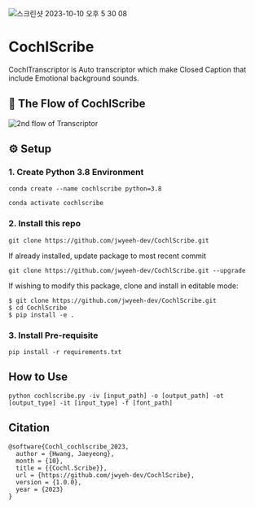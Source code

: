 ![스크린샷 2023-10-10 오후 5 30 08](https://github.com/jwyeeh-dev/CochlScribe/assets/99489807/59668efa-3d0e-46eb-9ff6-19b58c071a4f)

# CochlScribe

CochlTranscriptor is Auto transcriptor which make Closed Caption that include Emotional background sounds.

## 🦾 The Flow of CochlScribe

![2nd flow of Transcriptor](https://github.com/jwyeeh-dev/CochlScribe/assets/99489807/bea6fe03-787d-4ed9-a259-451766d57217)



## ⚙️ Setup

### 1. Create Python 3.8 Environment

`conda create --name cochlscribe python=3.8`

`conda activate cochlscribe`

### 2. Install this repo

`git clone https://github.com/jwyeeh-dev/CochlScribe.git`

If already installed, update package to most recent commit

`git clone https://github.com/jwyeeh-dev/CochlScribe.git --upgrade`

If wishing to modify this package, clone and install in editable mode:

```
$ git clone https://github.com/jwyeeh-dev/CochlScribe.git
$ cd CochlScribe
$ pip install -e .
```

### 3. Install Pre-requisite

`pip install -r requirements.txt`



## How to Use

```
python cochlscribe.py -iv [input_path] -o [output_path] -ot [output_type] -it [input_type] -f [font_path]
```

## Citation
```
@software{Cochl_cochlscribe_2023,
  author = {Hwang, Jaeyeong},
  month = {10},
  title = {{Cochl.Scribe}},
  url = {https://github.com/jwyeh-dev/CochlScribe},
  version = {1.0.0},
  year = {2023}
}
```
